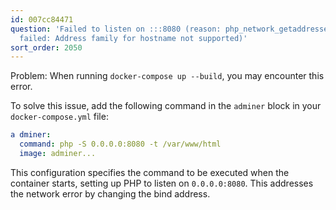 ```yaml
---
id: 007cc84471
question: 'Failed to listen on :::8080 (reason: php_network_getaddresses: getaddrinfo
  failed: Address family for hostname not supported)'
sort_order: 2050
---
```


Problem: When running `docker-compose up --build`, you may encounter this error.

To solve this issue, add the following command in the `adminer` block in your `docker-compose.yml` file:

```yaml
a dminer:
  command: php -S 0.0.0.0:8080 -t /var/www/html
  image: adminer...
```

This configuration specifies the command to be executed when the container starts, setting up PHP to listen on `0.0.0.0:8080`. This addresses the network error by changing the bind address.